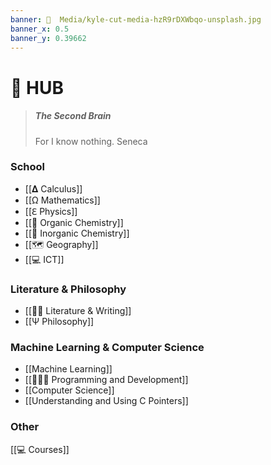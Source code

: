 ```yaml
---
banner: 📼  Media/kyle-cut-media-hzR9rDXWbqo-unsplash.jpg
banner_x: 0.5
banner_y: 0.39662
---
```

# 🧠  HUB
> ##### The Second Brain
> For I know nothing. Seneca

### School
* [[𝚫 Calculus]]
* [[Ω Mathematics]]
* [[ℇ Physics]]
* [[🚽 Organic Chemistry]]
* [[🧪  Inorganic Chemistry]]
* [[🗺 Geography]]
* [[💻 ICT]]

### Literature & Philosophy 
* [[✍🏽  Literature & Writing]]
* [[Ψ Philosophy]]

### Machine Learning & Computer Science
* [[Machine Learning]]
* [[👨🏾‍💻 Programming and Development]]
* [[Computer Science]]
* [[Understanding and Using C Pointers]]

### Other
[[💻 Courses]]